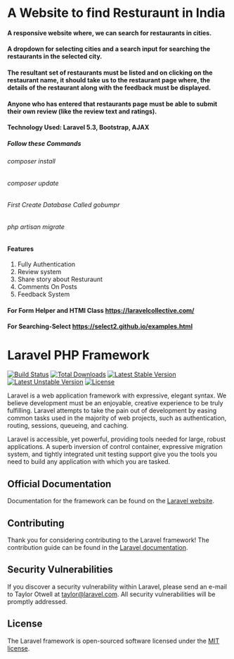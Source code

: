 # A Website to find Resturaunt in India
#### A responsive website where, we can search for restaurants in cities.
#### A dropdown for selecting cities and a search input for searching the restaurants in the selected city.
#### The resultant set of restaurants must be listed and on clicking on the restaurant name, it should take us to the restaurant page where, the details of the restaurant along with the feedback must be displayed.
#### Anyone who has entered that restaurants page must be able to submit their own review (like the review text and ratings).
#### Technology Used: Laravel 5.3, Bootstrap, AJAX
##### Follow these Commands
###### composer install
###### composer update
###### First Create Database Called gobumpr 
###### php artisan migrate
#### Features
1. Fully Authentication 
2. Review system
3. Share story about Resturaunt 
4. Comments On Posts
5. Feedback System

#### For Form Helper and HTMl Class https://laravelcollective.com/
#### For Searching-Select https://select2.github.io/examples.html


# Laravel PHP Framework

[![Build Status](https://travis-ci.org/laravel/framework.svg)](https://travis-ci.org/laravel/framework)
[![Total Downloads](https://poser.pugx.org/laravel/framework/d/total.svg)](https://packagist.org/packages/laravel/framework)
[![Latest Stable Version](https://poser.pugx.org/laravel/framework/v/stable.svg)](https://packagist.org/packages/laravel/framework)
[![Latest Unstable Version](https://poser.pugx.org/laravel/framework/v/unstable.svg)](https://packagist.org/packages/laravel/framework)
[![License](https://poser.pugx.org/laravel/framework/license.svg)](https://packagist.org/packages/laravel/framework)

Laravel is a web application framework with expressive, elegant syntax. We believe development must be an enjoyable, creative experience to be truly fulfilling. Laravel attempts to take the pain out of development by easing common tasks used in the majority of web projects, such as authentication, routing, sessions, queueing, and caching.

Laravel is accessible, yet powerful, providing tools needed for large, robust applications. A superb inversion of control container, expressive migration system, and tightly integrated unit testing support give you the tools you need to build any application with which you are tasked.

## Official Documentation

Documentation for the framework can be found on the [Laravel website](http://laravel.com/docs).

## Contributing

Thank you for considering contributing to the Laravel framework! The contribution guide can be found in the [Laravel documentation](http://laravel.com/docs/contributions).

## Security Vulnerabilities

If you discover a security vulnerability within Laravel, please send an e-mail to Taylor Otwell at taylor@laravel.com. All security vulnerabilities will be promptly addressed.

## License

The Laravel framework is open-sourced software licensed under the [MIT license](http://opensource.org/licenses/MIT).
